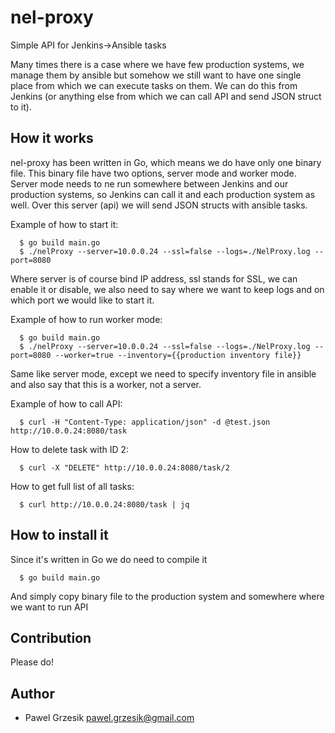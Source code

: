 # nel-proxy
Simple API for Jenkins->Ansible tasks

Many times there is a case where we have few production systems, we manage them by ansible but somehow we still want to have one single place from which we can execute tasks on them.
We can do this from Jenkins (or anything else from which we can call API and send JSON struct to it).

## How it works

nel-proxy has been written in Go, which means we do have only one binary file. This binary file have two options, server mode and worker mode.
Server mode needs to ne run somewhere between Jenkins and our production systems, so Jenkins can call it and each production system as well.
Over this server (api) we will send JSON structs with ansible tasks.

Example of how to start it:
```
  $ go build main.go
  $ ./nelProxy --server=10.0.0.24 --ssl=false --logs=./NelProxy.log --port=8080
```

Where server is of course bind IP address, ssl stands for SSL, we can enable it or disable, we also need to say where we want to keep logs and on which port we would like to start it.

Example of how to run worker mode:
```
  $ go build main.go
  $ ./nelProxy --server=10.0.0.24 --ssl=false --logs=./NelProxy.log --port=8080 --worker=true --inventory={{production inventory file}}
```

Same like server mode, except we need to specify inventory file in ansible and also say that this is a worker, not a server.

Example of how to call API:
```
  $ curl -H "Content-Type: application/json" -d @test.json http://10.0.0.24:8080/task
```

How to delete task with ID 2:
```
  $ curl -X "DELETE" http://10.0.0.24:8080/task/2
```

How to get full list of all tasks:
```
  $ curl http://10.0.0.24:8080/task | jq
```

## How to install it

Since it's written in Go we do need to compile it
```
  $ go build main.go
```

And simply copy binary file to the production system and somewhere where we want to run API

## Contribution

Please do!

## Author

- Pawel Grzesik <pawel.grzesik@gmail.com>
